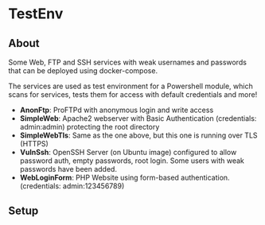 # TestEnv
## About
Some Web, FTP and SSH services with weak usernames and passwords that can be deployed using docker-compose.

The services are used as test environment for a Powershell module, which scans for services, tests them for access with default credentials and more!
* __AnonFtp__: ProFTPd with anonymous login and write access
* __SimpleWeb__: Apache2 webserver with Basic Authentication (credentials: admin:admin) protecting the root directory
* __SimpleWebTls__: Same as the one above, but this one is running over TLS (HTTPS)
* __VulnSsh__: OpenSSH Server (on Ubuntu image) configured to allow password auth, empty passwords, root login. Some users with weak passwords have been added.
* __WebLoginForm__: PHP Website using form-based authentication. (credentials: admin:123456789)

## Setup


